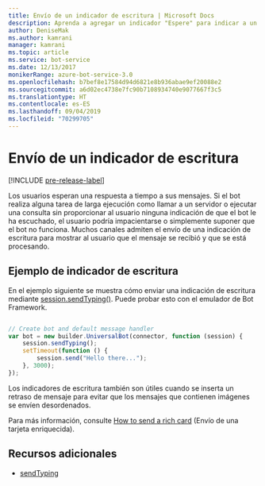 ```yaml
---
title: Envío de un indicador de escritura | Microsoft Docs
description: Aprenda a agregar un indicador "Espere" para indicar a un usuario que un bot está procesando una solicitud mediante Bot Framework SDK para Node.js
author: DeniseMak
ms.author: kamrani
manager: kamrani
ms.topic: article
ms.service: bot-service
ms.date: 12/13/2017
monikerRange: azure-bot-service-3.0
ms.openlocfilehash: b7bef8e17584d94d6821e8b936abae9ef20088e2
ms.sourcegitcommit: a6d02ec4738e7fc90b7108934740e9077667f3c5
ms.translationtype: HT
ms.contentlocale: es-ES
ms.lasthandoff: 09/04/2019
ms.locfileid: "70299705"
---
```

# <a name="send-a-typing-indicator"></a>Envío de un indicador de escritura 

[!INCLUDE [pre-release-label](../includes/pre-release-label-v3.md)]

Los usuarios esperan una respuesta a tiempo a sus mensajes. Si el bot realiza alguna tarea de larga ejecución como llamar a un servidor o ejecutar una consulta sin proporcionar al usuario ninguna indicación de que el bot le ha escuchado, el usuario podría impacientarse o simplemente suponer que el bot no funciona.
Muchos canales admiten el envío de una indicación de escritura para mostrar al usuario que el mensaje se recibió y que se está procesando.


## <a name="typing-indicator-example"></a>Ejemplo de indicador de escritura

En el ejemplo siguiente se muestra cómo enviar una indicación de escritura mediante [session.sendTyping()][SendTyping].  Puede probar esto con el emulador de Bot Framework.


```javascript

// Create bot and default message handler
var bot = new builder.UniversalBot(connector, function (session) {
    session.sendTyping();
    setTimeout(function () {
        session.send("Hello there...");
    }, 3000);
});
```

Los indicadores de escritura también son útiles cuando se inserta un retraso de mensaje para evitar que los mensajes que contienen imágenes se envíen desordenados.

Para más información, consulte [How to send a rich card](bot-builder-nodejs-send-rich-cards.md) (Envío de una tarjeta enriquecida).


## <a name="additional-resources"></a>Recursos adicionales

* [sendTyping][SendTyping]


[SendTyping]: https://docs.botframework.com/node/builder/chat-reference/classes/_botbuilder_d_.session#sendtyping
[IMessage]: http://docs.botframework.com/node/builder/chat-reference/interfaces/_botbuilder_d_.imessage
